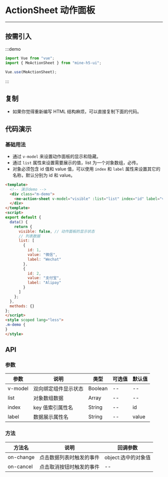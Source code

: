 # ActionSheet 动作面板

----

## 按需引入

:::demo

```JavaScript
import Vue from "vue";
import { MeActionSheet } from "mine-h5-ui";

Vue.use(MeActionSheet);
```

:::

## 复制

* 如果你觉得重新编写 HTML 结构麻烦，可以直接复制下面的代码。

## 代码演示

### 基础用法

* 通过 `v-model` 来设置动作面板的显示和隐藏。
* 通过 `list` 属性来设置需要展示的值，list 为一个对象数组，必传。
* 对象必须包含 id 值和 value 值，可以使用 `index` 和 `label` 属性来设置其它的名称，默认分别为 id 和 value。

```HTML
<template>
  <!-- 演示demo -->
  <div class="m-demo">
    <me-action-sheet v-model="visible" :list="list" index="id" label="value"></me-action-sheet>
  </div>
</template>
<script>
export default {
  data() {
    return {
      visible: false, // 动作面板的显示状态
      // 列表数据
      list: [
        {
          id: 1,
          value: "微信",
          label: "Wechat"
        },
        {
          id: 2,
          value: "支付宝",
          label: "Alipay"
        }
      ]
    };
  },
  methods: {}
};
</script>
<style scoped lang="less">
.m-demo {
}
</style>
```

## API

### 参数

| 参数    | 说明                 | 类型    | 可选值 | 默认值 |
|---------|----------------------|---------|--------|--------|
| v-model | 双向绑定组件显示状态 | Boolean | --     | --     |
| list    | 对象数组数据         | Array   | --     | --     |
| index   | key 值索引属性名     | String  | --     | id     |
| label   | 数据展示属性名       | String  | --     | value  |

### 方法

| 方法名    | 说明                     | 回调参数            |
|-----------|--------------------------|---------------------|
| on-change | 点击数据列表时触发的事件 | object:选中的对象值 |
| on-cancel | 点击取消按钮时触发的事件 | --                  |
